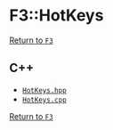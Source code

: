 # F3::HotKeys

[Return to `F3`](/docs/F3.md)

## C++

- [`HotKeys.hpp`](/c++/include/HotKeys.hpp)
- [`HotKeys.cpp`](/c++/source/HotKeys.cpp)

[Return to `F3`](/docs/F3.md)